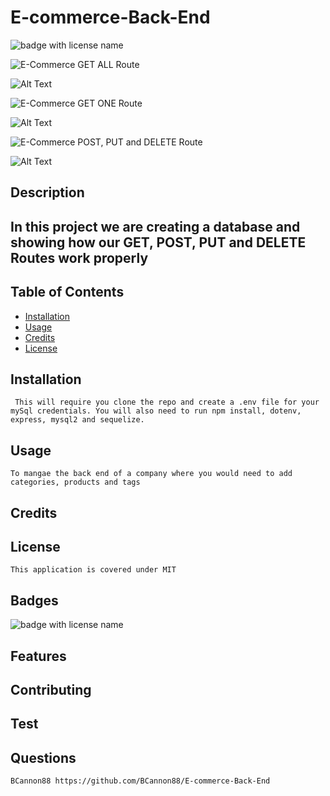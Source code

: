 # E-commerce-Back-End

 <img src="https://img.shields.io/badge/mybadge-MIT-blue" alt="badge with license name"/>

 ![E-Commerce GET ALL Route](https://www.youtube.com/watch?v=f5etiQ4NZVo)

 ![Alt Text](https://github.com/BCannon88/E-commerce-Back-End/blob/4bb07fe1eb748fee20885b30eaf62c2d649b0b58/assets/Challenge%2013%20GET%20ALL%20Routes%20for%20category,%20product%20and%20tag.gif)



 ![E-Commerce GET ONE Route](https://www.youtube.com/watch?v=UF4eHrxi-bk)

 ![Alt Text](https://github.com/BCannon88/E-commerce-Back-End/blob/4bb07fe1eb748fee20885b30eaf62c2d649b0b58/assets/Challenge%2013%20GET%20ONE%20Routes%20for%20category,%20product%20and%20tag.gif)



 ![E-Commerce POST, PUT and DELETE Route](https://www.youtube.com/watch?v=tMZkMVPdsuY)
 
 ![Alt Text](https://github.com/BCannon88/E-commerce-Back-End/blob/4bb07fe1eb748fee20885b30eaf62c2d649b0b58/assets/Challenge%2013%20POST,%20PUT,%20and%20DELETE%20Routes%20for%20categories,%20product%20and%20tag.gif)




  ## Description

  ## In this project we are creating a database and showing how our GET, POST, PUT and DELETE Routes work properly

  ## Table of Contents        
   * [Installation](#Installation)
   * [Usage](#Usage)       
   * [Credits](#Credits)       
   * [License](#License)   
       
   ## Installation

     This will require you clone the repo and create a .env file for your mySql credentials. You will also need to run npm install, dotenv, express, mysql2 and sequelize.       

   ## Usage

    To mangae the back end of a company where you would need to add categories, products and tags       

   ## Credits

           

   ## License

    This application is covered under MIT       

   ## Badges

   <img src="https://img.shields.io/badge/mybadge-MIT-blue" alt="badge with license name"/>      
 
   ## Features

           

   ## Contributing

           

   ## Test

        
    
   ## Questions
    BCannon88 https://github.com/BCannon88/E-commerce-Back-End